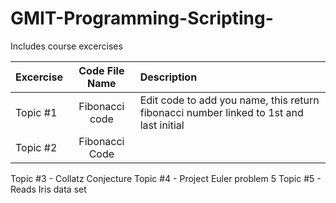 # GMIT-Programming-Scripting-
Includes course excercises 

|Excercise |  Code File Name |Description 
|----------|:---------------:|:--------------------------------------------------------------------------------------|
|Topic #1  |Fibonacci code   | Edit code to add you name, this return fibonacci number linked to 1st and last initial| 
|Topic #2  |Fibonacci Code  |                                                                                       |


Topic #3 - Collatz Conjecture 
Topic #4 - Project Euler problem 5 
Topic #5 - Reads Iris data set
